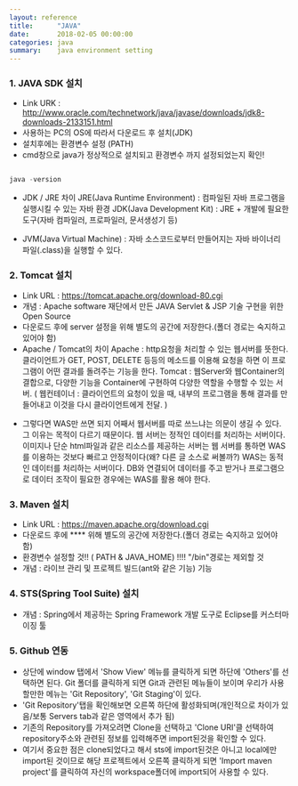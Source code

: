 ```yaml
---
layout: reference
title:      "JAVA"
date:       2018-02-05 00:00:00
categories: java
summary:    java environment setting
---
```


### 1. JAVA SDK 설치
- Link URK : http://www.oracle.com/technetwork/java/javase/downloads/jdk8-downloads-2133151.html 
- 사용하는 PC의 OS에 따라서 다운로드 후 설치(JDK)
- 설치후에는 환경변수 설정 (PATH)
- cmd창으로 java가 정상적으로 설치되고 환경변수 까지 설정되었는지 확인!

```javascript

java -version

```

- JDK / JRE 차이
JRE(Java Runtime Environment) : 컴파일된 자바 프로그램을 실행시킬 수 있는 자바 환경
JDK(Java Development Kit) : JRE + 개발에 필요한 도구(자바 컴파일러, 프로파일러, 문서생성기 등)
* JVM(Java Virtual Machine) : 자바 소스코드로부터 만들어지는 자바 바이너리 파일(.class)을 실행할 수 있다.  

### 2. Tomcat 설치
- Link URL : https://tomcat.apache.org/download-80.cgi
- 개념 : Apache software 재단에서 만든 JAVA Servlet & JSP 기술 구현을 위한 Open Source
- 다운로드 후에 server 설정을 위해 별도의 공간에 저장한다.(폴더 경로는 숙지하고 있어야 함)
- Apache / Tomcat의 차이
Apache : http요청을 처리할 수 있는 웹서버를 뜻한다. 클라이언트가 GET, POST, DELETE 등등의 메소드를 이용해 요청을 하면 이 프로그램이 어떤 결과를 돌려주는 기능을 한다.
Tomcat : 웹Server와 웹Container의 결합으로, 다양한 기능을 Container에 구현하여 다양한 역할을 수행할 수 있는 서버.
( 웹컨테이너 : 클라이언트의 요청이 있을 때, 내부의 프로그램을 통해 결과를 만들어내고 이것을 다시 클라이언트에게 전달. )

* 그렇다면 WAS만 쓰면 되지 어째서 웹서버를 따로 쓰느냐는 의문이 생길 수 있다. 그 이유는 목적이 다르기 때문이다. 웹 서버는 정적인 데이터를 처리하는 서버이다. 이미지나 단순 html파일과 같은 리소스를 제공하는 서버는 웹 서버를 통하면 WAS를 이용하는 것보다 빠르고 안정적이다(왜? 다른 글 소스로 써볼까?) WAS는 동적인 데이터를 처리하는 서버이다. DB와 연결되어 데이터를 주고 받거나 프로그램으로 데이터 조작이 필요한 경우에는 WAS를 활용 해야 한다.

### 3. Maven 설치
- Link URL : https://maven.apache.org/download.cgi
- 다운로드 후에 **** 위해 별도의 공간에 저장한다.(폴더 경로는 숙지하고 있어야 함)
- 환경변수 설정할 것!! ( PATH & JAVA_HOME) !!!! "/bin"경로는 제외할 것
- 개념 : 라이브 관리 및 프로젝트 빌드(ant와 같은 기능) 기능

### 4. STS(Spring Tool Suite) 설치
- 개념 : Spring에서 제공하는 Spring Framework 개발 도구로 Eclipse를 커스터마이징 툴

### 5. Github 연동
- 상단에 window 탭에서 'Show View' 메뉴를 클릭하게 되면 하단에 'Others'를 선택하면 된다. Git 폴더를 클릭하게 되면 Git과 관련된 메뉴들이 보이며 우리가 사용할만한 메뉴는 'Git Repository', 'Git Staging'이 있다. 
- 'Git Repository'탭을 확인해보면 오른쪽 하단에 활성화되며(개인적으로 차이가 있음/보통 Servers tab과 같은 영역에서 추가 됨)
- 기존의 Repository를 가져오려면 Clone을 선택하고 'Clone URI'클 선택하여 repository주소와 관련된 정보를 입력해주면 import된것을 확인할 수 있다. 
- 여기서 중요한 점은 clone되었다고 해서 sts에 import된것은 아니고 local에만 import된 것이므로 해당 프로젝트에서 오른쪽 클릭하게 되면 'Import maven project'를 클릭하여 자신의 workspace폴더에 import되어 사용할 수 있다. 

